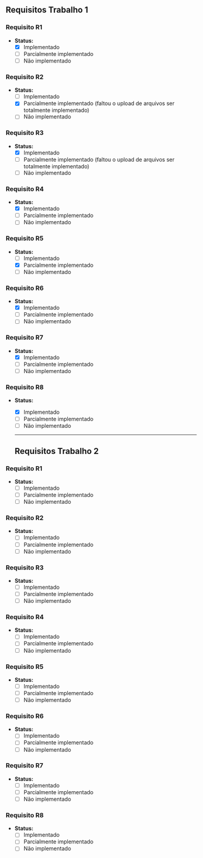 ## Requisitos Trabalho 1

### Requisito R1

- **Status:**
  - [X] Implementado
  - [ ] Parcialmente implementado
  - [ ] Não implementado

### Requisito R2

- **Status:**
  - [ ] Implementado
  - [X] Parcialmente implementado (faltou o upload de arquivos ser totalmente implementado)
  - [ ] Não implementado

### Requisito R3

- **Status:**
  - [X] Implementado
  - [ ] Parcialmente implementado (faltou o upload de arquivos ser totalmente implementado)
  - [ ] Não implementado

### Requisito R4

- **Status:**
  - [X] Implementado
  - [ ] Parcialmente implementado
  - [ ] Não implementado

### Requisito R5

- **Status:**
  - [ ] Implementado
  - [X] Parcialmente implementado
  - [ ] Não implementado

### Requisito R6

- **Status:**
  - [X] Implementado
  - [ ] Parcialmente implementado
  - [ ] Não implementado

### Requisito R7

- **Status:**
  - [X] Implementado
  - [ ] Parcialmente implementado
  - [ ] Não implementado

### Requisito R8

- **Status:**
  - [X] Implementado
  - [ ] Parcialmente implementado
  - [ ] Não implementado

  ---

  ## Requisitos Trabalho 2

### Requisito R1

- **Status:**
  - [ ] Implementado
  - [ ] Parcialmente implementado
  - [ ] Não implementado

### Requisito R2

- **Status:**
  - [ ] Implementado
  - [ ] Parcialmente implementado 
  - [ ] Não implementado

### Requisito R3

- **Status:**
  - [ ] Implementado
  - [ ] Parcialmente implementado 
  - [ ] Não implementado

### Requisito R4

- **Status:**
  - [ ] Implementado
  - [ ] Parcialmente implementado
  - [ ] Não implementado

### Requisito R5

- **Status:**
  - [ ] Implementado
  - [ ] Parcialmente implementado
  - [ ] Não implementado

### Requisito R6

- **Status:**
  - [ ] Implementado
  - [ ] Parcialmente implementado
  - [ ] Não implementado

### Requisito R7

- **Status:**
  - [ ] Implementado
  - [ ] Parcialmente implementado
  - [ ] Não implementado

### Requisito R8

- **Status:**
  - [ ] Implementado
  - [ ] Parcialmente implementado
  - [ ] Não implementado